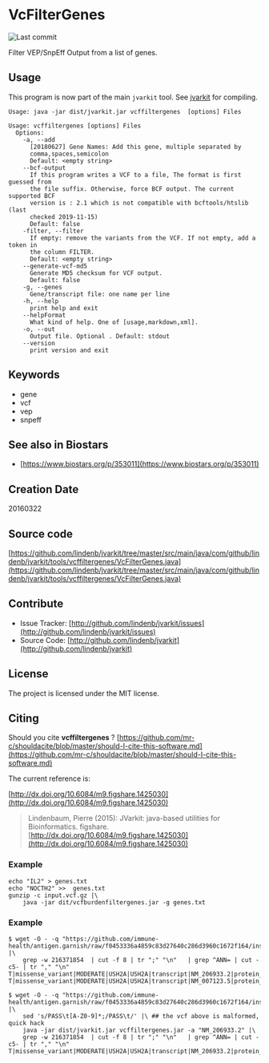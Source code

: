 # VcFilterGenes

![Last commit](https://img.shields.io/github/last-commit/lindenb/jvarkit.png)

Filter VEP/SnpEff Output from a list of genes.


## Usage


This program is now part of the main `jvarkit` tool. See [jvarkit](JvarkitCentral.md) for compiling.


```
Usage: java -jar dist/jvarkit.jar vcffiltergenes  [options] Files

Usage: vcffiltergenes [options] Files
  Options:
    -a, --add
      [20180627] Gene Names: Add this gene, multiple separated by 
      comma,spaces,semicolon 
      Default: <empty string>
    --bcf-output
      If this program writes a VCF to a file, The format is first guessed from 
      the file suffix. Otherwise, force BCF output. The current supported BCF 
      version is : 2.1 which is not compatible with bcftools/htslib (last 
      checked 2019-11-15)
      Default: false
    -filter, --filter
      If empty: remove the variants from the VCF. If not empty, add a token in 
      the column FILTER.
      Default: <empty string>
    --generate-vcf-md5
      Generate MD5 checksum for VCF output.
      Default: false
    -g, --genes
      Gene/transcript file: one name per line
    -h, --help
      print help and exit
    --helpFormat
      What kind of help. One of [usage,markdown,xml].
    -o, --out
      Output file. Optional . Default: stdout
    --version
      print version and exit

```


## Keywords

 * gene
 * vcf
 * vep
 * snpeff



## See also in Biostars

 * [https://www.biostars.org/p/353011](https://www.biostars.org/p/353011)



## Creation Date

20160322

## Source code 

[https://github.com/lindenb/jvarkit/tree/master/src/main/java/com/github/lindenb/jvarkit/tools/vcffiltergenes/VcFilterGenes.java](https://github.com/lindenb/jvarkit/tree/master/src/main/java/com/github/lindenb/jvarkit/tools/vcffiltergenes/VcFilterGenes.java)


## Contribute

- Issue Tracker: [http://github.com/lindenb/jvarkit/issues](http://github.com/lindenb/jvarkit/issues)
- Source Code: [http://github.com/lindenb/jvarkit](http://github.com/lindenb/jvarkit)

## License

The project is licensed under the MIT license.

## Citing

Should you cite **vcffiltergenes** ? [https://github.com/mr-c/shouldacite/blob/master/should-I-cite-this-software.md](https://github.com/mr-c/shouldacite/blob/master/should-I-cite-this-software.md)

The current reference is:

[http://dx.doi.org/10.6084/m9.figshare.1425030](http://dx.doi.org/10.6084/m9.figshare.1425030)

> Lindenbaum, Pierre (2015): JVarkit: java-based utilities for Bioinformatics. figshare.
> [http://dx.doi.org/10.6084/m9.figshare.1425030](http://dx.doi.org/10.6084/m9.figshare.1425030)


### Example

```
echo "IL2" > genes.txt
echo "NOCTH2" >>  genes.txt
gunzip -c input.vcf.gz |\
	java -jar dit/vcfburdenfiltergenes.jar -g genes.txt
```

### Example

```
$ wget -O - -q "https://github.com/immune-health/antigen.garnish/raw/f0453336a4859c83d27640c286d3960c1672f164/inst/extdata/testdata/antigen.garnish_hg19anno_example.vcf"  |\
	grep -w 216371854  | cut -f 8 | tr ";" "\n"   | grep ^ANN= | cut -c5- | tr "," "\n"
T|missense_variant|MODERATE|USH2A|USH2A|transcript|NM_206933.2|protein_coding|18/72|c.3884G>A|p.Arg1295Gln|4271/18883|3884/15609|1295/5202||
T|missense_variant|MODERATE|USH2A|USH2A|transcript|NM_007123.5|protein_coding|18/21|c.3884G>A|p.Arg1295Gln|4271/6316|3884/4641|1295/1546||
```

```
$ wget -O - -q "https://github.com/immune-health/antigen.garnish/raw/f0453336a4859c83d27640c286d3960c1672f164/inst/extdata/testdata/antigen.garnish_hg19anno_example.vcf"  |\
	sed 's/PASS\t[A-Z0-9]*;/PASS\t/' |\ ## the vcf above is malformed, quick hack
	java -jar dist/jvarkit.jar vcffiltergenes.jar -a "NM_206933.2" |\
	grep -w 216371854  | cut -f 8 | tr ";" "\n"   | grep ^ANN= | cut -c5- | tr "," "\n"
T|missense_variant|MODERATE|USH2A|USH2A|transcript|NM_206933.2|protein_coding|18/72|c.3884G>A|p.Arg1295Gln|4271/18883|3884/15609|1295/5202||
```



